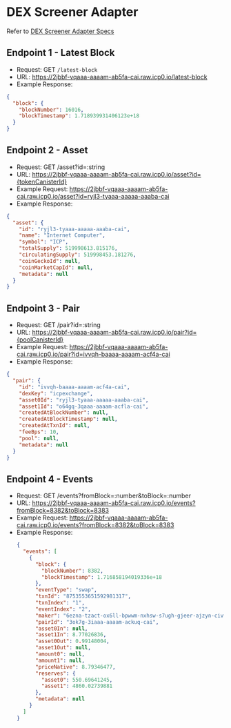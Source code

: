 # DEX Screener Adapter
Refer to [DEX Screener Adapter Specs](https://dexscreener.notion.site/DEX-Screener-Adapter-Specs-cc1223cdf6e74a7799599106b65dcd0e)

## Endpoint 1 - Latest Block
* Request: GET `/latest-block`
* URL: https://2jbbf-vqaaa-aaaam-ab5fa-cai.raw.icp0.io/latest-block
* Example Response:
```json
{
  "block": {
    "blockNumber": 16016,
    "blockTimestamp": 1.718939931406123e+18
  }
}
```
## Endpoint 2 - Asset
* Request: GET /asset?id=:string
* URL: https://2jbbf-vqaaa-aaaam-ab5fa-cai.raw.icp0.io/asset?id={tokenCanisterId}
* Example Request: https://2jbbf-vqaaa-aaaam-ab5fa-cai.raw.icp0.io/asset?id=ryjl3-tyaaa-aaaaa-aaaba-cai
* Example Response: 
```json
{
  "asset": {
    "id": "ryjl3-tyaaa-aaaaa-aaaba-cai",
    "name": "Internet Computer",
    "symbol": "ICP",
    "totalSupply": 519998613.815176,
    "circulatingSupply": 519998453.181276,
    "coinGeckoId": null,
    "coinMarketCapId": null,
    "metadata": null
  }
}
```

## Endpoint 3 - Pair
* Request: GET /pair?id=:string
* URL: https://2jbbf-vqaaa-aaaam-ab5fa-cai.raw.icp0.io/pair?id={poolCanisterId}
* Example Request: https://2jbbf-vqaaa-aaaam-ab5fa-cai.raw.icp0.io/pair?id=ivvqh-baaaa-aaaam-acf4a-cai
* Example Response:
```json
{
  "pair": {
    "id": "ivvqh-baaaa-aaaam-acf4a-cai",
    "dexKey": "icpexchange",
    "asset0Id": "ryjl3-tyaaa-aaaaa-aaaba-cai",
    "asset1Id": "o64gq-3qaaa-aaaam-acfla-cai",
    "createdAtBlockNumber": null,
    "createdAtBlockTimestamp": null,
    "createdAtTxnId": null,
    "feeBps": 10,
    "pool": null,
    "metadata": null
  }
}
```

## Endpoint 4 - Events
* Request: GET /events?fromBlock=:number&toBlock=:number
* URL: https://2jbbf-vqaaa-aaaam-ab5fa-cai.raw.icp0.io/events?fromBlock=8382&toBlock=8383
* Example Request: https://2jbbf-vqaaa-aaaam-ab5fa-cai.raw.icp0.io/events?fromBlock=8382&toBlock=8383
* Example Response:
  ```json
  {
    "events": [
      {
        "block": {
          "blockNumber": 8382,
          "blockTimestamp": 1.716858194019336e+18
        },
        "eventType": "swap",
        "txnId": "8753553651592981317",
        "txnIndex": "1",
        "eventIndex": "2",
        "maker": "6ezna-tzact-ox6ll-bpwwm-nxhsw-s7ugh-gjeer-ajzyn-civw5-5hnod-tae",
        "pairId": "3ok7g-3iaaa-aaaam-ackuq-cai",
        "asset0In": null,
        "asset1In": 8.77026836,
        "asset0Out": 0.99148004,
        "asset1Out": null,
        "amount0": null,
        "amount1": null,
        "priceNative": 8.79346477,
        "reserves": {
          "asset0": 550.69641245,
          "asset1": 4860.02739881
        },
        "metadata": null
      }
    ]
  }
  ```
  
